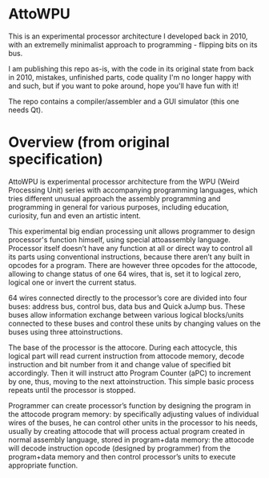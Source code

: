 # AttoWPU
This is an experimental processor architecture I developed back in 2010, with an extremelly minimalist approach to programming - flipping bits on its bus.

I am publishing this repo as-is, with the code in its original state from back in 2010, mistakes, unfinished parts, code quality I'm no longer happy with and such, but if you want to poke around, hope you'll have fun with it!

The repo contains a compiler/assembler and a GUI simulator (this one needs Qt).

# Overview (from original specification)

AttoWPU is experimental processor architecture from the WPU (Weird Processing Unit) series with accompanying programming languages, which tries different unusual approach the assembly programming and programming in general for various purposes, including education, curiosity, fun and even an artistic intent.

This experimental big endian processing unit allows programmer to design processor's function himself, using special attoassembly language. Processor itself doesn’t have any function at all or direct way to control all its parts using conventional instructions, because there aren’t any built in opcodes for a program. There are however three opcodes for the attocode, allowing to change status of one 64 wires, that is, set it to logical zero, logical one or invert the current status.

64 wires connected directly to the processor’s core are divided into four buses: address bus, control bus, data bus and Quick aJump bus. These buses allow information exchange between various logical blocks/units connected to these buses and control these units by changing values on the buses using three attoinstructions.

The base of the processor is the attocore. During each attocycle, this logical part will read current instruction from attocode memory, decode instruction and bit number from it and change value of specified bit accordingly. Then it will instruct atto Program Counter (aPC) to increment by one, thus, moving to the next attoinstruction. This simple basic process repeats until the processor is stopped.

Programmer can create processor’s function by designing the program in the attocode program memory: by specifically adjusting values of individual wires of the buses, he can control other units in the processor to his needs, usually by creating attocode that will process actual program created in normal assembly language, stored in program+data memory: the attocode will decode instruction opcode (designed by programmer) from the program+data memory and then control processor’s units to execute appropriate function.
